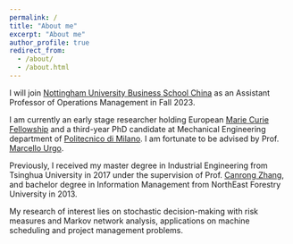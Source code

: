 ```yaml
---
permalink: /
title: "About me"
excerpt: "About me"
author_profile: true
redirect_from: 
  - /about/
  - /about.html
---
```



I will join [Nottingham University Business School China](https://www.nottingham.edu.cn/en/business/home.aspx) as an Assistant Professor of Operations Management in Fall 2023. 

I am currently an early stage researcher holding European [Marie Curie Fellowship](https://www.digiman4-0.mek.dtu.dk/About-us/Who-are-we/ESRs) and a third-year PhD candidate at Mechanical Engineering department of [Politecnico di Milano](https://www.polimi.it/en). I am fortunate to be advised by Prof. [Marcello Urgo](http://www.marcellourgo.com/). 

Previously, I received my master degree in Industrial Engineering from Tsinghua University in 2017 under the supervision of Prof. [Canrong Zhang](https://www.sigs.tsinghua.edu.cn/zcr_en/main.htm), and bachelor degree in Information Management from NorthEast Forestry University in 2013.

My research of interest lies on stochastic decision-making with risk measures and Markov network analysis, applications on machine scheduling and project management problems.
